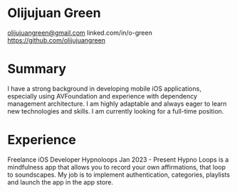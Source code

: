 # Olijujuan Green
olijujuangreen@gmail.com
linked.com/in/o-green          
https://github.com/olijujuangreen


# Summary
I have a strong background in developing mobile iOS applications, especially using AVFoundation and experience
with dependency management architecture. I am highly adaptable and always eager to learn new technologies
and skills. I am currently looking for a full-time position.


# Experience
Freelance iOS Developer
Hypnoloops
Jan 2023 - Present
Hypno Loops is a mindfulness app that allows you to record
your own affirmations, that loop to soundscapes. My job is to
implement authentication, categories, playlists and launch the
app in the app store.
